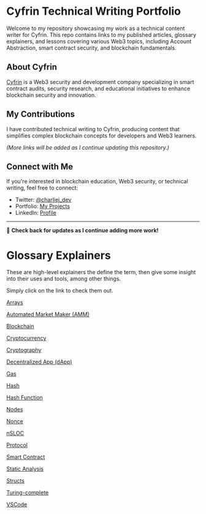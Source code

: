 # Cyfrin Technical Writing Portfolio

Welcome to my repository showcasing my work as a technical content writer for Cyfrin. This repo contains links to my published articles, glossary explainers, and lessons covering various Web3 topics, including Account Abstraction, smart contract security, and blockchain fundamentals.

## About Cyfrin
[Cyfrin](https://cyfrin.io/) is a Web3 security and development company specializing in smart contract audits, security research, and educational initiatives to enhance blockchain security and innovation.

## My Contributions
I have contributed technical writing to Cyfrin, producing content that simplifies complex blockchain concepts for developers and Web3 learners. 

_(More links will be added as I continue updating this repository.)_

## Connect with Me
If you're interested in blockchain education, Web3 security, or technical writing, feel free to connect:
- Twitter: [@charliej_dev](https://twitter.com/charliej_dev)
- Portfolio: [My Projects](charliej.vercel.app)
- LinkedIn: [Profile](https://www.linkedin.com/in/charliej24/)

---

🔗 **Check back for updates as I continue adding more work!**


# Glossary Explainers

These are high-level explainers the define the term, then give some insight into their uses and tools, among other things. 

Simply click on the link to check them out. 

[Arrays](https://www.cyfrin.io/glossary/arrays)

[Automated Market Maker (AMM)](https://www.cyfrin.io/glossary/amm)

[Blockchain](https://www.cyfrin.io/glossary/blockchain)

[Cryptocurrency](https://www.cyfrin.io/glossary/cryptocurrency)

[Cryptography](https://www.cyfrin.io/glossary/cryptography)

[Decentralized App (dApp)](https://www.cyfrin.io/glossary/dapp)

[Gas](https://www.cyfrin.io/glossary/gas)

[Hash](https://www.cyfrin.io/glossary/hash)

[Hash Function](https://www.cyfrin.io/glossary/hash-function)

[Nodes](https://www.cyfrin.io/glossary/node)

[Nonce](https://www.cyfrin.io/glossary/nonce)

[nSLOC](https://www.cyfrin.io/glossary/nsloc)

[Protocol](https://www.cyfrin.io/glossary/protocol)

[Smart Contract](https://www.cyfrin.io/glossary/smart-contract)

[Static Analysis](https://www.cyfrin.io/glossary/static-analysis)

[Structs](https://www.cyfrin.io/glossary/structs)

[Turing-complete](https://www.cyfrin.io/glossary/turing-complete)

[VSCode](https://www.cyfrin.io/glossary/vscode)

